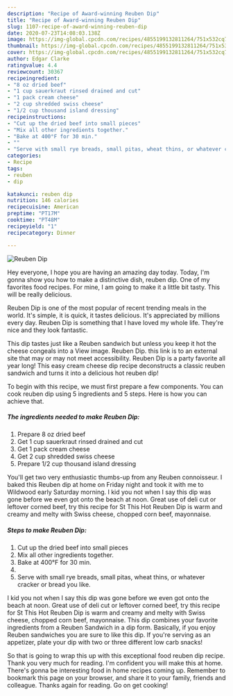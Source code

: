 ```yaml
---
description: "Recipe of Award-winning Reuben Dip"
title: "Recipe of Award-winning Reuben Dip"
slug: 1107-recipe-of-award-winning-reuben-dip
date: 2020-07-23T14:08:03.138Z
image: https://img-global.cpcdn.com/recipes/4855199132811264/751x532cq70/reuben-dip-recipe-main-photo.jpg
thumbnail: https://img-global.cpcdn.com/recipes/4855199132811264/751x532cq70/reuben-dip-recipe-main-photo.jpg
cover: https://img-global.cpcdn.com/recipes/4855199132811264/751x532cq70/reuben-dip-recipe-main-photo.jpg
author: Edgar Clarke
ratingvalue: 4.4
reviewcount: 30367
recipeingredient:
- "8 oz dried beef"
- "1 cup sauerkraut rinsed drained and cut"
- "1 pack cream cheese"
- "2 cup shredded swiss cheese"
- "1/2 cup thousand island dressing"
recipeinstructions:
- "Cut up the dried beef into small pieces"
- "Mix all other ingredients together."
- "Bake at 400°F for 30 min."
- ""
- "Serve with small rye breads, small pitas, wheat thins, or whatever cracker or bread you like."
categories:
- Recipe
tags:
- reuben
- dip

katakunci: reuben dip 
nutrition: 146 calories
recipecuisine: American
preptime: "PT17M"
cooktime: "PT48M"
recipeyield: "1"
recipecategory: Dinner

---
```



![Reuben Dip](https://img-global.cpcdn.com/recipes/4855199132811264/751x532cq70/reuben-dip-recipe-main-photo.jpg)

Hey everyone, I hope you are having an amazing day today. Today, I'm gonna show you how to make a distinctive dish, reuben dip. One of my favorites food recipes. For mine, I am going to make it a little bit tasty. This will be really delicious.

Reuben Dip is one of the most popular of recent trending meals in the world. It's simple, it is quick, it tastes delicious. It's appreciated by millions every day. Reuben Dip is something that I have loved my whole life. They're nice and they look fantastic.

This dip tastes just like a Reuben sandwich but unless you keep it hot the cheese congeals into a View image. Reuben Dip. this link is to an external site that may or may not meet accessibility. Reuben Dip is a party favorite all year long! This easy cream cheese dip recipe deconstructs a classic reuben sandwich and turns it into a delicious hot reuben dip!


To begin with this recipe, we must first prepare a few components. You can cook reuben dip using 5 ingredients and 5 steps. Here is how you can achieve that.

<!--inarticleads1-->

##### The ingredients needed to make Reuben Dip:

1. Prepare 8 oz dried beef
1. Get 1 cup sauerkraut rinsed drained and cut
1. Get 1 pack cream cheese
1. Get 2 cup shredded swiss cheese
1. Prepare 1/2 cup thousand island dressing


You&#39;ll get two very enthusiastic thumbs-up from any Reuben connoisseur. I baked this Reuben dip at home on Friday night and took it with me to Wildwood early Saturday morning. I kid you not when I say this dip was gone before we even got onto the beach at noon. Great use of deli cut or leftover corned beef, try this recipe for St This Hot Reuben Dip is warm and creamy and melty with Swiss cheese, chopped corn beef, mayonnaise. 

<!--inarticleads2-->

##### Steps to make Reuben Dip:

1. Cut up the dried beef into small pieces
1. Mix all other ingredients together.
1. Bake at 400°F for 30 min.
1. 
1. Serve with small rye breads, small pitas, wheat thins, or whatever cracker or bread you like.


I kid you not when I say this dip was gone before we even got onto the beach at noon. Great use of deli cut or leftover corned beef, try this recipe for St This Hot Reuben Dip is warm and creamy and melty with Swiss cheese, chopped corn beef, mayonnaise. This dip combines your favorite ingredients from a Reuben Sandwich in a dip form. Basically, if you enjoy Reuben sandwiches you are sure to like this dip. If you&#39;re serving as an appetizer, plate your dip with two or three different low carb snacks! 

So that is going to wrap this up with this exceptional food reuben dip recipe. Thank you very much for reading. I'm confident you will make this at home. There's gonna be interesting food in home recipes coming up. Remember to bookmark this page on your browser, and share it to your family, friends and colleague. Thanks again for reading. Go on get cooking!
